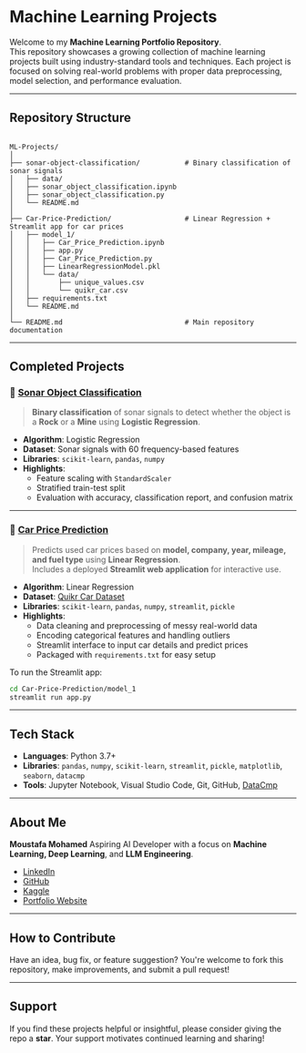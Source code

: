 # Machine Learning Projects

Welcome to my **Machine Learning Portfolio Repository**.  
This repository showcases a growing collection of machine learning projects built using industry-standard tools and techniques. Each project is focused on solving real-world problems with proper data preprocessing, model selection, and performance evaluation.

---

## Repository Structure

```

ML-Projects/
│
├── sonar-object-classification/           # Binary classification of sonar signals
│   ├── data/
│   ├── sonar_object_classification.ipynb
│   ├── sonar_object_classification.py
│   └── README.md
│
├── Car-Price-Prediction/                  # Linear Regression + Streamlit app for car prices
│   ├── model_1/
│   │   ├── Car_Price_Prediction.ipynb
│   │   ├── app.py
│   │   ├── Car_Price_Prediction.py
│   │   ├── LinearRegressionModel.pkl
│   │   └── data/
│   │       ├── unique_values.csv
│   │       └── quikr_car.csv
│   ├── requirements.txt
│   └── README.md
│
└── README.md                              # Main repository documentation

````

---

## Completed Projects

### 🔹 [Sonar Object Classification](./sonar-object-classification/)
> **Binary classification** of sonar signals to detect whether the object is a **Rock** or a **Mine** using **Logistic Regression**.

- **Algorithm**: Logistic Regression
- **Dataset**: Sonar signals with 60 frequency-based features
- **Libraries**: `scikit-learn`, `pandas`, `numpy`
- **Highlights**:
  - Feature scaling with `StandardScaler`
  - Stratified train-test split
  - Evaluation with accuracy, classification report, and confusion matrix

---

### 🔹 [Car Price Prediction](./Car-Price-Prediction/)
> Predicts used car prices based on **model, company, year, mileage, and fuel type** using **Linear Regression**.  
> Includes a deployed **Streamlit web application** for interactive use.

- **Algorithm**: Linear Regression
- **Dataset**: [Quikr Car Dataset](https://github.com/rajtilakls2510/car_price_predictor/blob/master/quikr_car.csv)
- **Libraries**: `scikit-learn`, `pandas`, `numpy`, `streamlit`, `pickle`
- **Highlights**:
  - Data cleaning and preprocessing of messy real-world data
  - Encoding categorical features and handling outliers
  - Streamlit interface to input car details and predict prices
  - Packaged with `requirements.txt` for easy setup

To run the Streamlit app:
```bash
cd Car-Price-Prediction/model_1
streamlit run app.py
````

---

## Tech Stack

* **Languages**: Python 3.7+
* **Libraries**:
  `pandas`, `numpy`, `scikit-learn`, `streamlit`, `pickle`, `matplotlib`, `seaborn`, `datacmp`
* **Tools**:
  Jupyter Notebook, Visual Studio Code, Git, GitHub, [DataCmp](https://github.com/MoustafaMohamed01/DataCmp)

---

## About Me

**Moustafa Mohamed**
Aspiring AI Developer with a focus on **Machine Learning, Deep Learning**, and **LLM Engineering**.

* [LinkedIn](https://www.linkedin.com/in/moustafamohamed01/)
* [GitHub](https://github.com/MoustafaMohamed01)
* [Kaggle](https://www.kaggle.com/moustafamohamed01)
* [Portfolio Website](https://moustafamohamed.netlify.app/)

---

## How to Contribute

Have an idea, bug fix, or feature suggestion?
You're welcome to fork this repository, make improvements, and submit a pull request!

---

## Support

If you find these projects helpful or insightful, please consider giving the repo a **star**.
Your support motivates continued learning and sharing!
